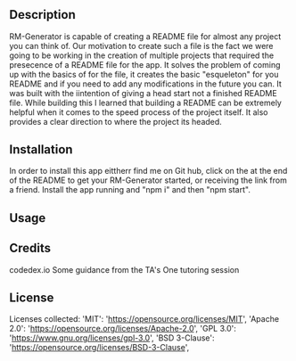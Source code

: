 # <RM-Generator >

## Description

<!-- Provide a short description explaining the what, why, and how of your project. Use the following questions as a guide:

- What was your motivation?
- Why did you build this project? (Note: the answer is not "Because it was a homework assignment.")
- What problem does it solve?
- What did you learn? -->
RM-Generator is capable of creating a README file for almost any project you can think of.
Our motivation to create such a file is the fact we were going to be working in the creation of multiple projects that required the presecence of a README file for the app.
It solves the problem of coming up with the basics of for the file, it creates the basic "esqueleton" for you README and if you need to add any modifications in the future you can. It was built with the iintention of giving a head start not a finished README file.
While building this I learned that building a README can be extremely helpful when it comes to the speed process of the project itself. It also provides a clear direction to where the project its headed.


## Installation

In order to install this app eittherr find me on Git hub, click on the at the end of the README to get your RM-Generator started, or receiving the link from a friend. Install the app running and "npm i" and then "npm start". 

## Usage

<!-- Provide instructions and examples for use. Include screenshots as needed.

To add a screenshot, create an `assets/images` folder in your repository and upload your screenshot to it. Then, using the relative filepath, add it to your README using the following syntax:

    ```md
    ![alt text](assets/images/screenshot.png)
    ``` -->

## Credits

codedex.io
Some guidance from the TA's
One tutoring session

## License

Licenses collected:
'MIT': 'https://opensource.org/licenses/MIT',
'Apache 2.0': 'https://opensource.org/licenses/Apache-2.0',
'GPL 3.0': 'https://www.gnu.org/licenses/gpl-3.0',
'BSD 3-Clause': 'https://opensource.org/licenses/BSD-3-Clause',
